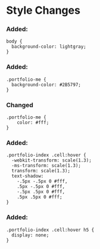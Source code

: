 # Style Changes

### Added:
```
body {
  background-color: lightgray;
}
```

### Added:
```
.portfolio-me {
  background-color: #2B5797;
}
```

### Changed
```
.portfolio-me {
    color: #fff;
}
```

### Added:
```
.portfolio-index .cell:hover {
  -webkit-transform: scale(1.3);
  -ms-transform: scale(1.3);
  transform: scale(1.3);
  text-shadow:
    -.5px -.5px 0 #fff,
    .5px -.5px 0 #fff,
    -.5px .5px 0 #fff,
    .5px .5px 0 #fff;
}
```
### Added:
```
.portfolio-index .cell:hover h5 {
  display: none;
}
```